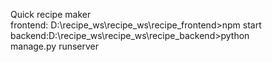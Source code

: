 Quick recipe maker           
frontend: D:\recipe_ws\recipe_ws\recipe_frontend>npm start             
backend:D:\recipe_ws\recipe_ws\recipe_backend>python manage.py runserver
